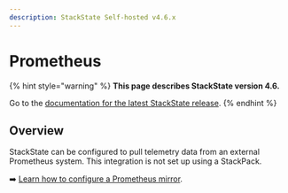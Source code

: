 ```yaml
---
description: StackState Self-hosted v4.6.x
---
```


# Prometheus

{% hint style="warning" %}
**This page describes StackState version 4.6.**

Go to the [documentation for the latest StackState release](https://docs.stackstate.com/stackpacks/integrations/prometheus).
{% endhint %}

## Overview

StackState can be configured to pull telemetry data from an external Prometheus system. This integration is not set up using a StackPack. 

➡️ [Learn how to configure a Prometheus mirror](/configure/telemetry/data-sources/prometheus-mirror.md).
